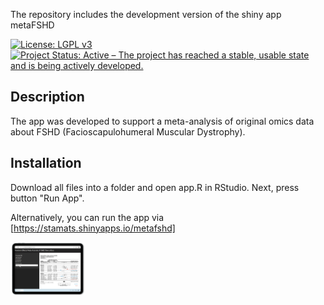 The repository includes the development version of the shiny app metaFSHD

[![License: LGPL v3](https://img.shields.io/badge/License-LGPL%20v3-blue.svg)](https://www.gnu.org/licenses/lgpl-3.0)
[![Project Status: Active – The project has reached a stable, usable state and is being actively developed.](https://www.repostatus.org/badges/latest/active.svg)](https://www.repostatus.org/#active)

## Description
The app was developed to support a meta-analysis of original omics data
about FSHD (Facioscapulohumeral Muscular Dystrophy).

## Installation

Download all files into a folder and open app.R in RStudio. Next, press
button "Run App".

Alternatively, you can run the app via [https://stamats.shinyapps.io/metafshd]

<img src="https://github.com/stamats/metaFSHD/raw/main/metaFSHD.png" alt="metaFSHD" width="120"/>
